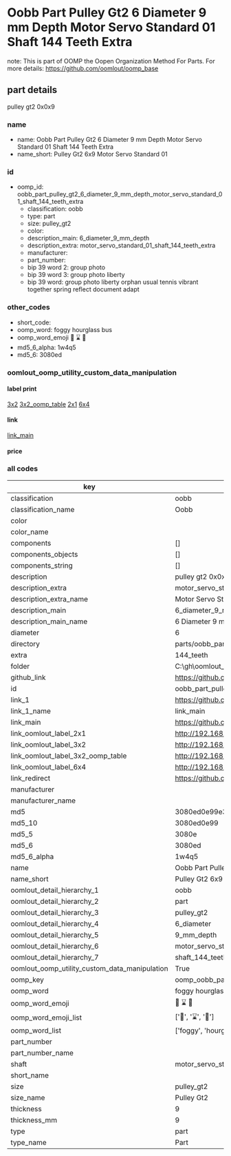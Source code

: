 # Oobb Part Pulley Gt2 6 Diameter 9 mm Depth Motor Servo Standard 01 Shaft 144 Teeth Extra  

note: This is part of OOMP the Oopen Organization Method For Parts. For more details: https://github.com/oomlout/oomp_base

##  part details
  



pulley gt2 0x0x9



### name
* name: Oobb Part Pulley Gt2 6 Diameter 9 mm Depth Motor Servo Standard 01 Shaft 144 Teeth Extra
* name_short: Pulley Gt2 6x9 Motor Servo Standard 01
### id
* oomp_id: oobb_part_pulley_gt2_6_diameter_9_mm_depth_motor_servo_standard_01_shaft_144_teeth_extra
  * classification: oobb
  * type: part
  * size: pulley_gt2
  * color: 
  * description_main: 6_diameter_9_mm_depth
  * description_extra: motor_servo_standard_01_shaft_144_teeth_extra
  * manufacturer: 
  * part_number: 
  * bip 39 word 2: group photo
  * bip 39 word 3: group photo liberty
  * bip 39 word: group photo liberty orphan usual tennis vibrant together spring reflect document adapt

### other_codes
* short_code: 
* oomp_word: foggy hourglass bus
* oomp_word_emoji :foggy: :hourglass: :bus:
* md5_6_alpha: 1w4q5
* md5_6: 3080ed






### oomlout_oomp_utility_custom_data_manipulation
#### label print
[3x2](http://192.168.1.245:1112/?label=oomp%201w4q5)
[3x2_oomp_table](http://192.168.1.108:1112/?label=oomp%201w4q5)
[2x1](http://192.168.1.242:1112/?label=oomp%201w4q5)
[6x4](http://192.168.1.55:1112/?label=oomp%201w4q5)    

#### link

[link_main](https://github.com/oomlout/oomlout_oobb_version_4_generated_parts/tree/main/navigation_oomp/oobb/part/pulley_gt2/6_diameter_9_mm_depth/motor_servo_standard_01_shaft_144_teeth_extra/part)                              

#### price







### all codes 
| key | value |  
| --- | --- |  
| classification | oobb |  
| classification_name | Oobb |  
| color |  |  
| color_name |  |  
| components | [] |  
| components_objects | [] |  
| components_string | [] |  
| description | pulley gt2 0x0x9 |  
| description_extra | motor_servo_standard_01_shaft_144_teeth_extra |  
| description_extra_name | Motor Servo Standard 01 Shaft 144 Teeth Extra |  
| description_main | 6_diameter_9_mm_depth |  
| description_main_name | 6 Diameter 9 mm Depth |  
| diameter | 6 |  
| directory | parts/oobb_part_pulley_gt2_6_diameter_9_mm_depth_motor_servo_standard_01_shaft_144_teeth_extra |  
| extra | 144_teeth |  
| folder | C:\gh\oomlout_oobb_version_4_generated_parts\parts\oobb_part_pulley_gt2_6_diameter_9_mm_depth_motor_servo_standard_01_shaft_144_teeth_extra |  
| github_link | https://github.com/oomlout/oomlout_oomp_part_src/tree/main/parts/oobb_part_pulley_gt2_6_diameter_9_mm_depth_motor_servo_standard_01_shaft_144_teeth_extra |  
| id | oobb_part_pulley_gt2_6_diameter_9_mm_depth_motor_servo_standard_01_shaft_144_teeth_extra |  
| link_1 | https://github.com/oomlout/oomlout_oobb_version_4_generated_parts/tree/main/navigation_oomp/oobb/part/pulley_gt2/6_diameter_9_mm_depth/motor_servo_standard_01_shaft_144_teeth_extra/part |  
| link_1_name | link_main |  
| link_main | https://github.com/oomlout/oomlout_oobb_version_4_generated_parts/tree/main/navigation_oomp/oobb/part/pulley_gt2/6_diameter_9_mm_depth/motor_servo_standard_01_shaft_144_teeth_extra/part |  
| link_oomlout_label_2x1 | http://192.168.1.242:1112/?label=oomp%201w4q5 |  
| link_oomlout_label_3x2 | http://192.168.1.245:1112/?label=oomp%201w4q5 |  
| link_oomlout_label_3x2_oomp_table | http://192.168.1.108:1112/?label=oomp%201w4q5 |  
| link_oomlout_label_6x4 | http://192.168.1.55:1112/?label=oomp%201w4q5 |  
| link_redirect | https://github.com/oomlout/oomlout_oobb_version_4_generated_parts/tree/main/parts/oobb_pulley_gt2_06_09_ex_144_teeth_sh_motor_servo_standard_01 |  
| manufacturer |  |  
| manufacturer_name |  |  
| md5 | 3080ed0e99e3be6f7cf819cd01e8eb37 |  
| md5_10 | 3080ed0e99 |  
| md5_5 | 3080e |  
| md5_6 | 3080ed |  
| md5_6_alpha | 1w4q5 |  
| name | Oobb Part Pulley Gt2 6 Diameter 9 mm Depth Motor Servo Standard 01 Shaft 144 Teeth Extra |  
| name_short | Pulley Gt2 6x9 Motor Servo Standard 01 |  
| oomlout_detail_hierarchy_1 | oobb |  
| oomlout_detail_hierarchy_2 | part |  
| oomlout_detail_hierarchy_3 | pulley_gt2 |  
| oomlout_detail_hierarchy_4 | 6_diameter |  
| oomlout_detail_hierarchy_5 | 9_mm_depth |  
| oomlout_detail_hierarchy_6 | motor_servo_standard_01 |  
| oomlout_detail_hierarchy_7 | shaft_144_teeth_extra |  
| oomlout_oomp_utility_custom_data_manipulation | True |  
| oomp_key | oomp_oobb_part_pulley_gt2_6_diameter_9_mm_depth_motor_servo_standard_01_shaft_144_teeth_extra |  
| oomp_word | foggy hourglass bus |  
| oomp_word_emoji | :foggy: :hourglass: :bus: |  
| oomp_word_emoji_list | [':foggy:', ':hourglass:', ':bus:'] |  
| oomp_word_list | ['foggy', 'hourglass', 'bus'] |  
| part_number |  |  
| part_number_name |  |  
| shaft | motor_servo_standard_01 |  
| short_name |  |  
| size | pulley_gt2 |  
| size_name | Pulley Gt2 |  
| thickness | 9 |  
| thickness_mm | 9 |  
| type | part |  
| type_name | Part |  
